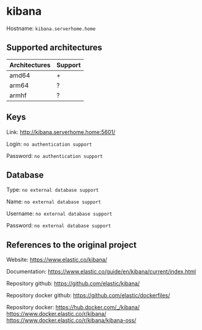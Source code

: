 # kibana
Hostname: `kibana.serverhome.home`

## Supported architectures
| Architectures | Support |
| :------------ | :------ |
| amd64         | +       |
| arm64         | ?       |
| armhf         | ?       |

## Keys
Link: http://kibana.serverhome.home:5601/

Login: `no authentication support`

Password: `no authentication support`

## Database
Type: `no external database support`

Name: `no external database support`

Username: `no external database support`

Password: `no external database support`

## References to the original project
Website: https://www.elastic.co/kibana/

Documentation: https://www.elastic.co/guide/en/kibana/current/index.html

Repository github: https://github.com/elastic/kibana/

Repository docker github: https://github.com/elastic/dockerfiles/

Repository docker: https://hub.docker.com/_/kibana/ https://www.docker.elastic.co/r/kibana/ https://www.docker.elastic.co/r/kibana/kibana-oss/